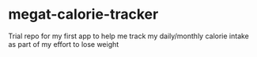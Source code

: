 # megat-calorie-tracker
Trial repo for my first app to help me track my daily/monthly calorie intake as part of my effort to lose weight

